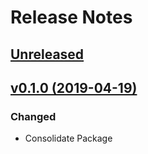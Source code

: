 # Release Notes

## [Unreleased](https://github.com/ixocreate/cms-package/compare/0.1.0...develop)

## [v0.1.0 (2019-04-19)](https://github.com/ixocreate/cms-package/compare/master...v0.1.0)

### Changed
- Consolidate Package
